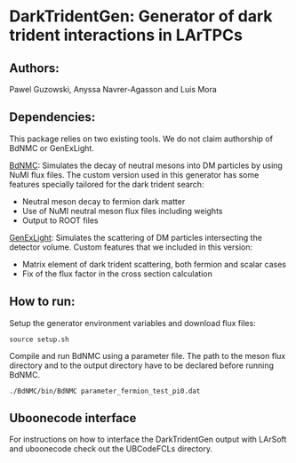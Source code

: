 # DarkTridentGen: Generator of dark trident interactions in LArTPCs

## Authors:

Pawel Guzowski, Anyssa Navrer-Agasson and Luis Mora


## Dependencies:

This package relies on two existing tools. We do not claim authorship 
of BdNMC or GenExLight. 

[BdNMC](https://github.com/pgdeniverville/BdNMC): Simulates the decay of neutral mesons into DM particles
by using NuMI flux files. The custom version used in this generator has some features specially tailored for 
the dark trident search:

* Neutral meson decay to fermion dark matter 
* Use of NuMI neutral meson flux files including weights
* Output to ROOT files 

[GenExLight](https://github.com/rkycia/GenExLight): Simulates the scattering of DM particles intersecting
the detector volume. Custom features that we included in this version:

* Matrix element of dark trident scattering, both fermion and scalar cases
* Fix of the flux factor in the cross section calculation 


## How to run:

Setup the generator environment variables and download flux files:

`source setup.sh`

Compile and run BdNMC using a parameter file. The path to the meson flux directory
and to the output directory have to be declared before running BdNMC. 

`./BdNMC/bin/BdNMC parameter_fermion_test_pi0.dat`

## Uboonecode interface

For instructions on how to interface the DarkTridentGen output with LArSoft and uboonecode check out the UBCodeFCLs directory. 










